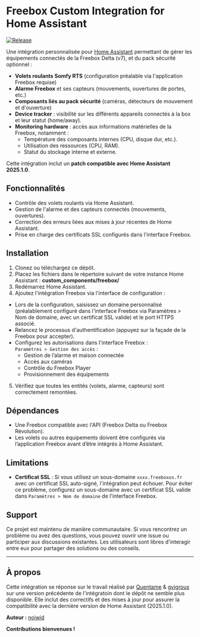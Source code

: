 # Freebox Custom Integration for Home Assistant

[![Release](https://img.shields.io/github/v/release/noiwid/freebox_custom)](https://github.com/noiwid/freebox_custom/releases)

Une intégration personnalisée pour [Home Assistant](https://www.home-assistant.io) permettant de gérer les équipements connectés de la Freebox Delta (v7), et du pack sécurité optionnel :

- **Volets roulants Somfy RTS** (configuration préalable via l'application Freebox requise)
- **Alarme Freebox** et ses capteurs (mouvements, ouvertures de portes, etc.)
- **Composants liés au pack sécurité** (caméras, détecteurs de mouvement et d'ouverture)
- **Device tracker** : visibilité sur les différents appareils connectés à la box et leur statut (home/away).
- **Monitoring hardware** : accès aux informations matérielles de la Freebox, notamment :
  - Température des composants internes (CPU, disque dur, etc.).
  - Utilisation des ressources (CPU, RAM).
  - Statut du stockage interne et externe.

Cette intégration inclut un **patch compatible avec Home Assistant 2025.1.0**.

## Fonctionnalités

- Contrôle des volets roulants via Home Assistant.
- Gestion de l'alarme et des capteurs connectés (mouvements, ouvertures).
- Correction des erreurs liées aux mises à jour récentes de Home Assistant.
- Prise en charge des certificats SSL configurés dans l'interface Freebox.

## Installation

1. Clonez ou téléchargez ce dépôt.
2. Placez les fichiers dans le répertoire suivant de votre instance Home Assistant : **custom_components/freebox/**
3. Redémarrez Home Assistant.
4. Ajoutez l'intégration Freebox via l'interface de configuration :
- Lors de la configuration, saisissez un domaine personnalisé (préalablement configuré dans l'interface Freebox via Paramètres > Nom de domaine, avec un certificat SSL valide) et le port HTTPS associé.
- Relancez le processus d'authentification (appuyez sur la façade de la Freebox pour accepter).
- Configurez les autorisations dans l'interface Freebox :  
  `Paramètres > Gestion des accès` :
  - Gestion de l’alarme et maison connectée
  - Accès aux caméras
  - Contrôle du Freebox Player
  - Provisionnement des équipements
5. Vérifiez que toutes les entités (volets, alarme, capteurs) sont correctement remontées.

## Dépendances

- Une Freebox compatible avec l'API (Freebox Delta ou Freebox Révolution).
- Les volets ou autres équipements doivent être configurés via l’application Freebox avant d’être intégrés à Home Assistant.

## Limitations

- **Certificat SSL** : Si vous utilisez un sous-domaine `xxxx.freeboxos.fr` avec un certificat SSL auto-signé, l'intégration peut échouer. Pour éviter ce problème, configurez un sous-domaine avec un certificat SSL valide dans `Paramètres > Nom de domaine` de l'interface Freebox. 

## Support

Ce projet est maintenu de manière communautaire. Si vous rencontrez un problème ou avez des questions, vous pouvez ouvrir une issue ou participer aux discussions existantes. Les utilisateurs sont libres d'interagir entre eux pour partager des solutions ou des conseils.

---
## À propos
Cette intégration se réponse sur le travail réalisé par [Quentame](https://github.com/Quentame) & [gvigroux](https://github.com/gvigroux) sur une version précédente de l'intégratoin dont le dépôt ne semble plus disponible. Elle inclut des correctifs et des mises à jour pour assurer la compatibilité avec la dernière version de Home Assistant (2025.1.0).

**Auteur :** [noiwid](https://github.com/noiwid)

**Contributions bienvenues !**
